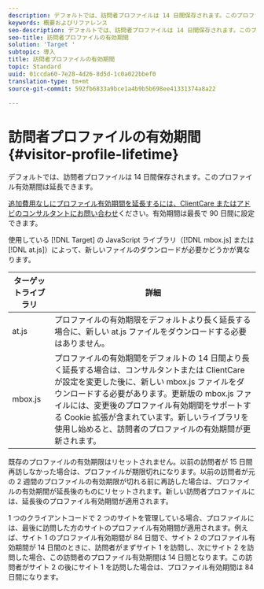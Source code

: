 ```yaml
---
description: デフォルトでは、訪問者プロファイルは 14 日間保存されます。このプロファイル有効期間は延長できます。
keywords: 概要およびリファレンス
seo-description: デフォルトでは、訪問者プロファイルは 14 日間保存されます。このプロファイル有効期間は延長できます。
seo-title: 訪問者プロファイルの有効期間
solution: 'Target '
subtopic: 導入
title: 訪問者プロファイルの有効期間
topic: Standard
uuid: 01ccda60-7e28-4d26-8d5d-1c0a022bbef0
translation-type: tm+mt
source-git-commit: 592fb6833a9bce1a4b9b5b698ee41331374a8a22

---
```



# 訪問者プロファイルの有効期間{#visitor-profile-lifetime}

デフォルトでは、訪問者プロファイルは 14 日間保存されます。このプロファイル有効期間は延長できます。

[追加費用なしにプロファイル有効期間を延長するには、ClientCare またはアドビのコンサルタントにお問い合わせ](../../cmp-resources-and-contact-information.md#reference_ACA3391A00EF467B87930A450050077C)ください。有効期間は最長で 90 日間に設定できます。

使用している [!DNL Target] の JavaScript ライブラリ（[!DNL mbox.js] または [!DNL at.js]）によって、新しいファイルのダウンロードが必要かどうかが異なります。

| ターゲットライブラリ | 詳細 |
|--- |--- |
| at.js | プロファイルの有効期限をデフォルトより長く延長する場合に、新しい at.js ファイルをダウンロードする必要はありません。 |
| mbox.js | プロファイルの有効期間をデフォルトの 14 日間より長く延長する場合は、コンサルタントまたは ClientCare が設定を変更した後に、新しい mbox.js ファイルをダウンロードする必要があります。更新版の mbox.js ファイルには、変更後のプロファイル有効期間をサポートする Cookie 拡張が含まれています。新しいライブラリを使用し始めると、訪問者のプロファイルの有効期間が更新されます。 |

既存のプロファイルの有効期限はリセットされません。以前の訪問者が 15 日間再訪しなかった場合は、プロファイルが期限切れになります。以前の訪問者が元の 2 週間のプロファイルの有効期限が切れる前に再訪した場合は、プロファイルの有効期間が延長後のものにリセットされます。新しい訪問者プロファイルには、延長後のプロファイル有効期間が適用されます。

1 つのクライアントコードで 2 つのサイトを管理している場合、プロファイルには、最後に訪問した方のサイトのプロファイル有効期間が適用されます。例えば、サイト 1 のプロファイル有効期間が 84 日間で、サイト 2 のプロファイル有効期間が 14 日間のときに、訪問者がまずサイト 1 を訪問し、次にサイト 2 を訪問した場合、この訪問者のプロファイル有効期間は 14 日間となります。この訪問者がサイト 2 の後にサイト 1 を訪問した場合は、プロファイル有効期間は 84 日間になります。
